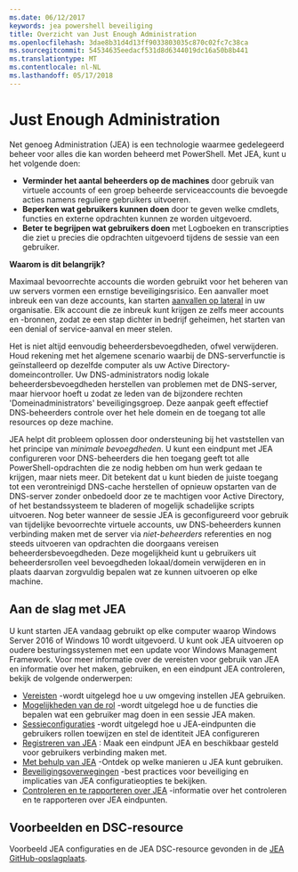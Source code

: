 ```yaml
---
ms.date: 06/12/2017
keywords: jea powershell beveiliging
title: Overzicht van Just Enough Administration
ms.openlocfilehash: 3dae8b31d4d13ff9033803035c870c02fc7c38ca
ms.sourcegitcommit: 54534635eedacf531d8d6344019dc16a50b8b441
ms.translationtype: MT
ms.contentlocale: nl-NL
ms.lasthandoff: 05/17/2018
---
```

# <a name="just-enough-administration"></a>Just Enough Administration

Net genoeg Administration (JEA) is een technologie waarmee gedelegeerd beheer voor alles die kan worden beheerd met PowerShell.
Met JEA, kunt u het volgende doen:

- **Verminder het aantal beheerders op de machines** door gebruik van virtuele accounts of een groep beheerde serviceaccounts die bevoegde acties namens reguliere gebruikers uitvoeren.
- **Beperken wat gebruikers kunnen doen** door te geven welke cmdlets, functies en externe opdrachten kunnen ze worden uitgevoerd.
- **Beter te begrijpen wat gebruikers doen** met Logboeken en transcripties die ziet u precies die opdrachten uitgevoerd tijdens de sessie van een gebruiker.

**Waarom is dit belangrijk?**

Maximaal bevoorrechte accounts die worden gebruikt voor het beheren van uw servers vormen een ernstige beveiligingsrisico.
Een aanvaller moet inbreuk een van deze accounts, kan starten [aanvallen op lateral](http://aka.ms/pth) in uw organisatie.
Elk account die ze inbreuk kunt krijgen ze zelfs meer accounts en -bronnen, zodat ze een stap dichter in bedrijf geheimen, het starten van een denial of service-aanval en meer stelen.

Het is niet altijd eenvoudig beheerdersbevoegdheden, ofwel verwijderen.
Houd rekening met het algemene scenario waarbij de DNS-serverfunctie is geïnstalleerd op dezelfde computer als uw Active Directory-domeincontroller.
Uw DNS-administrators nodig lokale beheerdersbevoegdheden herstellen van problemen met de DNS-server, maar hiervoor hoeft u zodat ze leden van de bijzondere rechten 'Domeinadministrators' beveiligingsgroep.
Deze aanpak geeft effectief DNS-beheerders controle over het hele domein en de toegang tot alle resources op deze machine.

JEA helpt dit probleem oplossen door ondersteuning bij het vaststellen van het principe van *minimale bevoegdheden*.
U kunt een eindpunt met JEA configureren voor DNS-beheerders die hen toegang geeft tot alle PowerShell-opdrachten die ze nodig hebben om hun werk gedaan te krijgen, maar niets meer.
Dit betekent dat u kunt bieden de juiste toegang tot een verontreinigd DNS-cache herstellen of opnieuw opstarten van de DNS-server zonder onbedoeld door ze te machtigen voor Active Directory, of het bestandssysteem te bladeren of mogelijk schadelijke scripts uitvoeren.
Nog beter wanneer de sessie JEA is geconfigureerd voor gebruik van tijdelijke bevoorrechte virtuele accounts, uw DNS-beheerders kunnen verbinding maken met de server via *niet-beheerders* referenties en nog steeds uitvoeren van opdrachten die doorgaans vereisen beheerdersbevoegdheden.
Deze mogelijkheid kunt u gebruikers uit beheerdersrollen veel bevoegdheden lokaal/domein verwijderen en in plaats daarvan zorgvuldig bepalen wat ze kunnen uitvoeren op elke machine.

## <a name="get-started-with-jea"></a>Aan de slag met JEA

U kunt starten JEA vandaag gebruikt op elke computer waarop Windows Server 2016 of Windows 10 wordt uitgevoerd.
U kunt ook JEA uitvoeren op oudere besturingssystemen met een update voor Windows Management Framework.
Voor meer informatie over de vereisten voor gebruik van JEA en informatie over het maken, gebruiken, en een eindpunt JEA controleren, bekijk de volgende onderwerpen:

- [Vereisten](prerequisites.md) -wordt uitgelegd hoe u uw omgeving instellen JEA gebruiken.
- [Mogelijkheden van de rol](role-capabilities.md) -wordt uitgelegd hoe u de functies die bepalen wat een gebruiker mag doen in een sessie JEA maken.
- [Sessieconfiguraties](session-configurations.md) -wordt uitgelegd hoe u JEA-eindpunten die gebruikers rollen toewijzen en stel de identiteit JEA configureren
- [Registreren van JEA](register-jea.md) : Maak een eindpunt JEA en beschikbaar gesteld voor gebruikers verbinding maken met.
- [Met behulp van JEA](using-jea.md) -Ontdek op welke manieren u JEA kunt gebruiken.
- [Beveiligingsoverwegingen](security-considerations.md) -best practices voor beveiliging en implicaties van JEA configuratieopties te bekijken.
- [Controleren en te rapporteren over JEA](audit-and-report.md) -informatie over het controleren en te rapporteren over JEA eindpunten.

## <a name="samples-and-dsc-resource"></a>Voorbeelden en DSC-resource

Voorbeeld JEA configuraties en de JEA DSC-resource gevonden in de [JEA GitHub-opslagplaats](https://github.com/PowerShell/JEA).